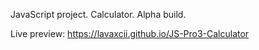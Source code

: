 JavaScript project.
Calculator.
Alpha build.

Live preview: https://lavaxcii.github.io/JS-Pro3-Calculator
